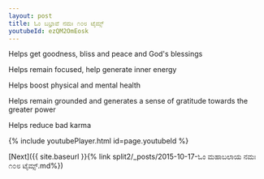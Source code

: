 ```yaml
---
layout: post
title: ಓಂ ಬಭ್ರಾವೆ ನಮಃ ೧೦೮ ಟೈಮ್ಸ್
youtubeId: ezQM2OmEosk
---
```

 
 
Helps get goodness, bliss and peace and God's blessings
 
Helps remain focused, help generate inner energy 
 
Helps boost physical and mental health 
 
Helps remain grounded and generates a sense of gratitude towards the greater power 
 
Helps reduce bad karma
 
 
 
 


{% include youtubePlayer.html id=page.youtubeId %}
 
[Next]({{ site.baseurl }}{% link  split2/_posts/2015-10-17-ಓಂ ಮಹಾಬಲಾಯ ನಮಃ ೧೦೮ ಟೈಮ್ಸ್.md%})
 
